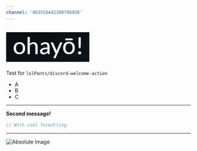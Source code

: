 ```yaml
---
channel: '963550442300796958'
---
```

![Relative Banner Image](./banner.png)
---
Test for `lolPants/discord-welcome-action`

* A
* B
* C
---
**__Second message!__**

```js
// With cool formatting
```
---
![Absolute Image](https://files.lulu.dev/Br-eb0mR2Q0e.png)
